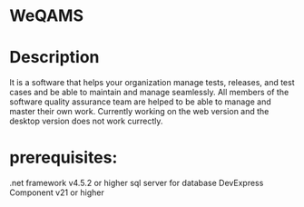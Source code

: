 # WeQAMS

# Description

It is a software that helps your organization manage tests, releases, and test cases and be able to maintain and manage seamlessly.
All members of the software quality assurance team are helped to be able to manage and master their own work.
Currently working on the web version and the desktop version does not work currectly.

# prerequisites:

.net framework v4.5.2 or higher
sql server for database
DevExpress Component v21 or higher
